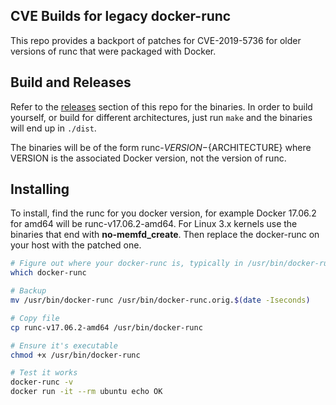 CVE Builds for legacy docker-runc
---------------------------------

This repo provides a backport of patches for CVE-2019-5736 for older versions of runc
that were packaged with Docker.

## Build and Releases

Refer to the [releases](https://github.com/rancher/runc-cve/releases) section of this repo for the binaries. In order to build yourself,
or build for different architectures, just run `make` and the binaries will end up in
`./dist`.

The binaries will be of the form runc-${VERSION}-${ARCHITECTURE} where VERSION is the
associated Docker version, not the version of runc.


## Installing

To install, find the runc for you docker version, for example Docker 17.06.2 for amd64 
will be runc-v17.06.2-amd64.  For Linux 3.x kernels use the binaries that end with **no-memfd_create**.
Then replace the docker-runc on your host with the patched one.

```bash
# Figure out where your docker-runc is, typically in /usr/bin/docker-runc
which docker-runc

# Backup
mv /usr/bin/docker-runc /usr/bin/docker-runc.orig.$(date -Iseconds)

# Copy file
cp runc-v17.06.2-amd64 /usr/bin/docker-runc

# Ensure it's executable
chmod +x /usr/bin/docker-runc

# Test it works
docker-runc -v
docker run -it --rm ubuntu echo OK
```
